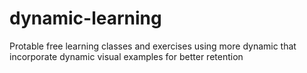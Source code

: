 # dynamic-learning
Protable free learning classes and exercises using more dynamic that incorporate dynamic visual examples for better retention
